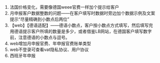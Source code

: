 1. 法国价格变化，需要像德国weee官费一样加个提示给客户
2. 月申报客户数据整数的问题——在客户填写时数据时旁边加个数据示例及文案提示“尽量精确到小数点后两位”
3. 【web】【德语适配】——德语小数点，客户按小数点方式填写，然后填写完用德语提示客户所填的数量是多少，或者借鉴LB网站，在德国客户填写数字前，注意德语的小数点与逗号。
4. web增加月申报官费、年申报官费账单类型
5. web不登录可查看vat隐私协议、用户协议
6. 西班牙年申报